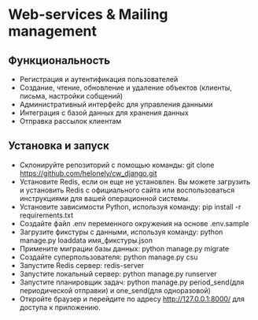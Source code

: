 # Web-services & Mailing management

## Функциональность

 - Регистрация и аутентификация пользователей
 - Создание, чтение, обновление и удаление объектов (клиенты, письма, настройки собщений)
 - Административный интерфейс для управления данными
 - Интеграция с базой данных для хранения данных
 - Отправка рассылок клиентам


## Установка и запуск

 - Склонируйте репозиторий с помощью команды: git clone https://github.com/helonely/cw_django.git
 - Установите Redis, если он еще не установлен. Вы можете загрузить и установить Redis с официального сайта или воспользоваться инструкциями для вашей операционной системы.
 - Установите зависимости Python, используя команду: pip install -r requirements.txt
 - Создайте файл .env переменного окружения на основе .env.sample
 - Загрузите фикстуры с данными, используя команду: python manage.py loaddata имя_фикстуры.json
 - Примените миграции базы данных: python manage.py migrate
 - Создайте суперпользователя: python manage.py csu
 - Запустите Redis сервер: redis-server
 - Запустите локальный сервер: python manage.py runserver
 - Запустите планировщик задач: python manage.py period_send(для периодической отправки) и one_send(для одноразовой)
 - Откройте браузер и перейдите по адресу http://127.0.0.1:8000/ для доступа к приложению.
